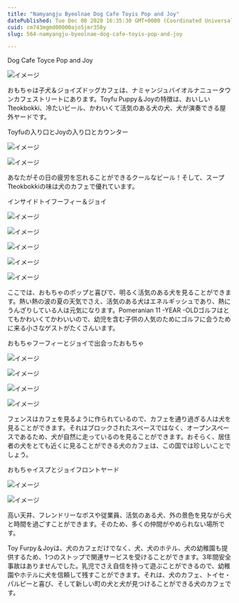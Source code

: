```yaml
---
title: "Namyangju Byeolnae Dog Cafe Toyis Pop and Joy"
datePublished: Tue Dec 08 2020 16:35:30 GMT+0000 (Coordinated Universal Time)
cuid: cm743mgmd00000ajo5jmr358y
slug: 564-namyangju-byeolnae-dog-cafe-toyis-pop-and-joy

---
```



Dog Cafe Toyce Pop and Joy

![イメージ](https://cdn.hashnode.com/res/hashnode/image/upload/v1739497011637/764fa5fc-e427-47b5-b36c-bc7ffa4320f1.jpeg)

おもちゃは子犬＆ジョイズドッグカフェは、ナミャンジュバイオルナニュータウンカフェストリートにあります。Toyfu Puppy＆Joyの特徴は、おいしいTteokbokki、冷たいビール、かわいくて活気のある犬の犬、犬が演奏できる屋外ヤードです。

Toyfuの入り口とJoyの入り口とカウンター

![イメージ](https://cdn.hashnode.com/res/hashnode/image/upload/v1739497013404/123ee111-b957-435b-b89c-26f8010c8ae5.jpeg)

![イメージ](https://cdn.hashnode.com/res/hashnode/image/upload/v1739497015027/bfea8e56-54af-44b3-a96c-4ab78272843b.jpeg)

あなたがその日の疲労を忘れることができるクールなビール！そして、スープTteokbokkiの味は犬のカフェで優れています。

インサイドトイフーフィー＆ジョイ

![イメージ](https://cdn.hashnode.com/res/hashnode/image/upload/v1739497016818/43c6b9a3-fb13-4778-97cc-3d85de161603.jpeg)

![イメージ](https://cdn.hashnode.com/res/hashnode/image/upload/v1739497018859/30c50877-429e-4130-863b-6698b29fb78b.jpeg)

![イメージ](https://cdn.hashnode.com/res/hashnode/image/upload/v1739497020874/7d113fc1-d479-498e-9b22-3426484c22a7.jpeg)

![イメージ](https://cdn.hashnode.com/res/hashnode/image/upload/v1739497022753/6d1d7999-4daf-4e2b-b3f3-20618a51c5ed.jpeg)

![イメージ](https://cdn.hashnode.com/res/hashnode/image/upload/v1739497025170/11b85679-a7ed-4493-aea9-9d6c495c6a4c.jpeg)

ここでは、おもちゃのポップと喜びで、明るく活気のある犬を見ることができます。熱い熱の波の夏の天気でさえ、活気のある犬はエネルギッシュであり、熱にうんざりしている人は元気になります。Pomeranian 11 -YEAR -OLDゴルフはとてもかわいくてかわいいので、幼児を含む子供の人気のためにゴルフに会うために来る小さなゲストがたくさんいます。

おもちゃフーフィーとジョイで出会ったおもちゃ

![イメージ](https://cdn.hashnode.com/res/hashnode/image/upload/v1739497026952/38512911-8ded-492e-92ab-3ece718a72b4.jpeg)

![イメージ](https://cdn.hashnode.com/res/hashnode/image/upload/v1739497029456/29665ff8-ab23-406d-875d-4ba6ffb9ee1f.jpeg)

![イメージ](https://cdn.hashnode.com/res/hashnode/image/upload/v1739497031143/f7f4b774-11ee-4940-be17-1658567ea151.jpeg)

![イメージ](https://cdn.hashnode.com/res/hashnode/image/upload/v1739497032685/08b8dc1f-f71b-44a0-8a5f-5d3a819eb88f.jpeg)

フェンスはカフェを見るように作られているので、カフェを通り過ぎる人は犬を見ることができます。それはブロックされたスペースではなく、オープンスペースであるため、犬が自然に走っているのを見ることができます。おそらく、居住者の犬をとても近くに見ることができる犬のカフェは、この国では珍しいことでしょう。

おもちゃイスプとジョイフロントヤード

![イメージ](https://cdn.hashnode.com/res/hashnode/image/upload/v1739497034727/12c4a3c0-d182-4655-94e6-03295f376734.jpeg)

![イメージ](https://cdn.hashnode.com/res/hashnode/image/upload/v1739497036591/70b2fb02-e863-4790-a7dd-044cdce8912f.jpeg)

高い天井、フレンドリーなボスや従業員、活気のある犬、外の景色を見ながら犬と時間を過ごすことができます。そのため、多くの仲間がやめられない場所です。

Toy Furpy＆Joyは、犬のカフェだけでなく、犬、犬のホテル、犬の幼稚園も提供するため、1つのストップで関連サービスを受けることができます。3年間安全事故はありませんでした。乳児でさえ自信を持って遊ぶことができるので、幼稚園やホテルに犬を信頼して残すことができます。それは、犬のカフェ、トイセ・パルピーと喜び、そして新しい町の犬と犬が見つけることができる犬のカフェです。